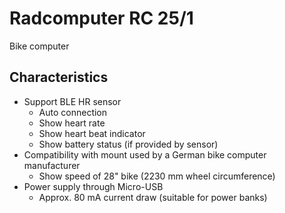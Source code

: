 # Radcomputer RC 25/1

Bike computer

## Characteristics

- Support BLE HR sensor
  - Auto connection
  - Show heart rate
  - Show heart beat indicator
  - Show battery status (if provided by sensor)
- Compatibility with mount used by a German bike computer manufacturer
  - Show speed of 28" bike (2230 mm wheel circumference)
- Power supply through Micro-USB
  - Approx. 80 mA current draw (suitable for power banks)
